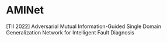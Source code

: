# AMINet
[TII 2022] Adversarial Mutual Information-Guided Single Domain Generalization Network for Intelligent Fault Diagnosis
